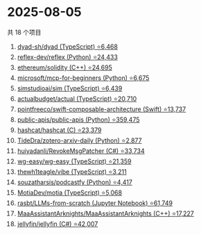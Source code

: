 # 2025-08-05

共 18 个项目

<!-- BEGIN GITHUB -->
<!-- 最后更新时间 2025-08-05 23:12:42 +0800 -->
1. [dyad-sh/dyad (TypeScript) ⭐6,468](https://github.com/dyad-sh/dyad)
1. [reflex-dev/reflex (Python) ⭐24,433](https://github.com/reflex-dev/reflex)
1. [ethereum/solidity (C++) ⭐24,695](https://github.com/ethereum/solidity)
1. [microsoft/mcp-for-beginners (Python) ⭐6,675](https://github.com/microsoft/mcp-for-beginners)
1. [simstudioai/sim (TypeScript) ⭐6,439](https://github.com/simstudioai/sim)
1. [actualbudget/actual (TypeScript) ⭐20,710](https://github.com/actualbudget/actual)
1. [pointfreeco/swift-composable-architecture (Swift) ⭐13,737](https://github.com/pointfreeco/swift-composable-architecture)
1. [public-apis/public-apis (Python) ⭐359,475](https://github.com/public-apis/public-apis)
1. [hashcat/hashcat (C) ⭐23,379](https://github.com/hashcat/hashcat)
1. [TideDra/zotero-arxiv-daily (Python) ⭐2,877](https://github.com/TideDra/zotero-arxiv-daily)
1. [huiyadanli/RevokeMsgPatcher (C#) ⭐33,734](https://github.com/huiyadanli/RevokeMsgPatcher)
1. [wg-easy/wg-easy (TypeScript) ⭐21,359](https://github.com/wg-easy/wg-easy)
1. [thewh1teagle/vibe (TypeScript) ⭐3,211](https://github.com/thewh1teagle/vibe)
1. [souzatharsis/podcastfy (Python) ⭐4,417](https://github.com/souzatharsis/podcastfy)
1. [MotiaDev/motia (TypeScript) ⭐5,068](https://github.com/MotiaDev/motia)
1. [rasbt/LLMs-from-scratch (Jupyter Notebook) ⭐61,749](https://github.com/rasbt/LLMs-from-scratch)
1. [MaaAssistantArknights/MaaAssistantArknights (C++) ⭐17,227](https://github.com/MaaAssistantArknights/MaaAssistantArknights)
1. [jellyfin/jellyfin (C#) ⭐42,007](https://github.com/jellyfin/jellyfin)
<!-- END GITHUB -->